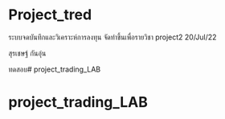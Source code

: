 # Project_tred
ระบบจดบันทึกและวิเคราะห์การลงทุน
จัดทำขึ้นเพื่อรายวิชา project2 20/Jul/22

สุรเชษฐ์ กันอุ่น

ทดสอบ# project_trading_LAB
# project_trading_LAB
